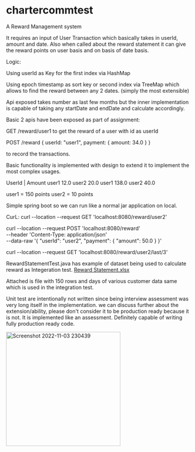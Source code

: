 # chartercommtest

A Reward Management system

It requires an input of User Transaction which basically takes in userId, amount and date.
Also when called about the reward statement it can give the reward points on user basis and on basis of date basis.


Logic:

Using userId as Key for the first index via HashMap

Using epoch timestamp as sort key or second index via TreeMap which allows to find the reward between any 2 dates. (simply the most extensible) 

Api exposed takes number as last few months but the inner implementation is capable of taking any startDate and endDate and calculate accordingly.

Basic 2 apis have been exposed as part of assignment:


GET /reward/user1 to get the reward of a user with id as userId


POST /reward
{
  userId: "user1",
  payment: {
    amount: 34.0
  }
}


to record the transactions.

Basic functionality is implemented with design to extend it to implement the most complex usages.

UserId |  Amount
user1      12.0
user2      20.0
user1      138.0
user2      40.0


user1 = 150 points
user2 = 10 points

Simple spring boot so we can run like a normal jar application on local.



CurL:
curl --location --request GET 'localhost:8080/reward/user2'



curl --location --request POST 'localhost:8080/reward' \
--header 'Content-Type: application/json' \
--data-raw '{
    "userId": "user2",
    "payment": {
        "amount": 50.0
    }
}'


curl --location --request GET 'localhost:8080/reward/user2/last/3'


RewardStatementTest.java has example of dataset being used to calculate reward
as Integeration test.
[Reward Statement.xlsx](https://github.com/kmvarma184/chartercommtest/files/9921779/Reward.Statement.xlsx)

Attached is file with 150 rows and days of various customer data same which is used in the integration test.

Unit test are intentionally not written since being interview assessment was very long itself in the implementation. 
we can discuss further about the extension/ability, please don't consider it to be production ready because it is not. It is implemented like an assessment. Definitely capable of writing fully production ready code.



<img width="311" alt="Screenshot 2022-11-03 230439" src="https://user-images.githubusercontent.com/117094800/199794004-e763564e-5650-4283-82e2-e39e58a3474f.png">

